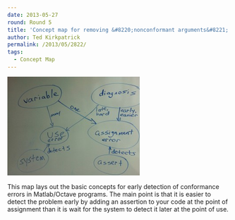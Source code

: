 ```yaml
---
date: 2013-05-27
round: Round 5
title: 'Concept map for removing &#8220;nonconformant arguments&#8221; in Matlab/Octave'
author: Ted Kirkpatrick
permalink: /2013/05/2822/
tags:
  - Concept Map
---
```

[<img class="alignnone size-medium wp-image-2821" alt="Concept map for early detection of conformance errors in Matlab/Octave" src="/uploads/2013/05/Conformance-error-concept-map-e1369678235493-300x224.jpg" width="300" height="224" />][1]

This map lays out the basic concepts for early detection of conformance errors in Matlab/Octave programs. The main point is that it is easier to detect the problem early by adding an assertion to your code at the point of assignment than it is wait for the system to detect it later at the point of use.

&nbsp;

 [1]: /uploads/2013/05/Conformance-error-concept-map-e1369678235493.jpg
